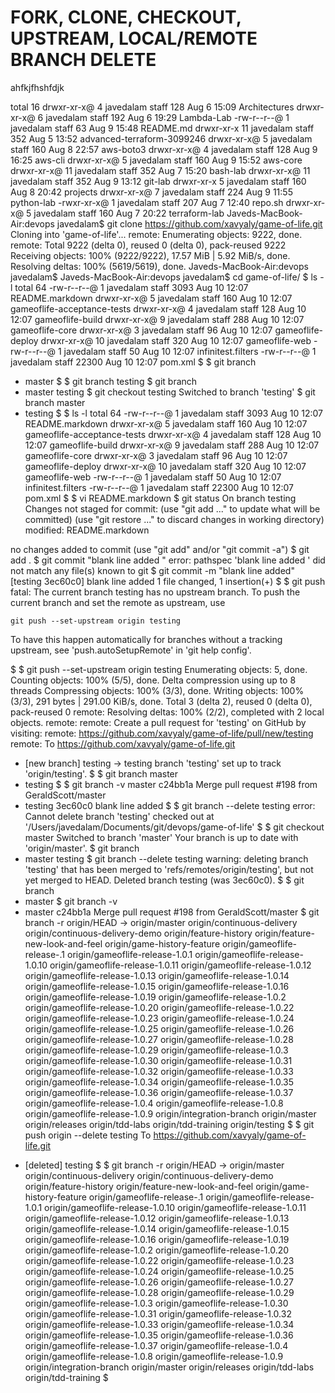 # FORK, CLONE, CHECKOUT, UPSTREAM, LOCAL/REMOTE BRANCH DELETE


ahfkjfhshfdjk

total 16
drwxr-xr-x@  4 javedalam  staff  128 Aug  6 15:09 Architectures
drwxr-xr-x@  6 javedalam  staff  192 Aug  6 19:29 Lambda-Lab
-rw-r--r--@  1 javedalam  staff   63 Aug  9 15:48 README.md
drwxr-xr-x  11 javedalam  staff  352 Aug  5 13:52 advanced-terraform-3099246
drwxr-xr-x@  5 javedalam  staff  160 Aug  8 22:57 aws-boto3
drwxr-xr-x@  4 javedalam  staff  128 Aug  9 16:25 aws-cli
drwxr-xr-x@  5 javedalam  staff  160 Aug  9 15:52 aws-core
drwxr-xr-x@ 11 javedalam  staff  352 Aug  7 15:20 bash-lab
drwxr-xr-x@ 11 javedalam  staff  352 Aug  9 13:12 git-lab
drwxr-xr-x   5 javedalam  staff  160 Aug  8 20:42 projects
drwxr-xr-x@  7 javedalam  staff  224 Aug  9 11:55 python-lab
-rwxr-xr-x@  1 javedalam  staff  207 Aug  7 12:40 repo.sh
drwxr-xr-x@  5 javedalam  staff  160 Aug  7 20:22 terraform-lab
Javeds-MacBook-Air:devops javedalam$ git clone https://github.com/xavyaly/game-of-life.git
Cloning into 'game-of-life'...
remote: Enumerating objects: 9222, done.
remote: Total 9222 (delta 0), reused 0 (delta 0), pack-reused 9222
Receiving objects: 100% (9222/9222), 17.57 MiB | 5.92 MiB/s, done.
Resolving deltas: 100% (5619/5619), done.
Javeds-MacBook-Air:devops javedalam$ 
Javeds-MacBook-Air:devops javedalam$ cd game-of-life/
$ ls -l
total 64
-rw-r--r--@  1 javedalam  staff   3093 Aug 10 12:07 README.markdown
drwxr-xr-x@  5 javedalam  staff    160 Aug 10 12:07 gameoflife-acceptance-tests
drwxr-xr-x@  4 javedalam  staff    128 Aug 10 12:07 gameoflife-build
drwxr-xr-x@  9 javedalam  staff    288 Aug 10 12:07 gameoflife-core
drwxr-xr-x@  3 javedalam  staff     96 Aug 10 12:07 gameoflife-deploy
drwxr-xr-x@ 10 javedalam  staff    320 Aug 10 12:07 gameoflife-web
-rw-r--r--@  1 javedalam  staff     50 Aug 10 12:07 infinitest.filters
-rw-r--r--@  1 javedalam  staff  22300 Aug 10 12:07 pom.xml
$ 
$ git branch
* master
$ 
$ git branch testing 
$ git branch 
* master
  testing
$ git checkout testing 
Switched to branch 'testing'
$ git branch 
  master
* testing
$ 
$ ls -l 
total 64
-rw-r--r--@  1 javedalam  staff   3093 Aug 10 12:07 README.markdown
drwxr-xr-x@  5 javedalam  staff    160 Aug 10 12:07 gameoflife-acceptance-tests
drwxr-xr-x@  4 javedalam  staff    128 Aug 10 12:07 gameoflife-build
drwxr-xr-x@  9 javedalam  staff    288 Aug 10 12:07 gameoflife-core
drwxr-xr-x@  3 javedalam  staff     96 Aug 10 12:07 gameoflife-deploy
drwxr-xr-x@ 10 javedalam  staff    320 Aug 10 12:07 gameoflife-web
-rw-r--r--@  1 javedalam  staff     50 Aug 10 12:07 infinitest.filters
-rw-r--r--@  1 javedalam  staff  22300 Aug 10 12:07 pom.xml
$ 
$ vi README.markdown 
$ git status
On branch testing
Changes not staged for commit:
  (use "git add <file>..." to update what will be committed)
  (use "git restore <file>..." to discard changes in working directory)
        modified:   README.markdown

no changes added to commit (use "git add" and/or "git commit -a")
$ git add .
$ git commit "blank line added "
error: pathspec 'blank line added ' did not match any file(s) known to git
$ git commit -m "blank line added"
[testing 3ec60c0] blank line added
 1 file changed, 1 insertion(+)
$ 
$ git push 
fatal: The current branch testing has no upstream branch.
To push the current branch and set the remote as upstream, use

    git push --set-upstream origin testing

To have this happen automatically for branches without a tracking
upstream, see 'push.autoSetupRemote' in 'git help config'.

$ 
$ git push --set-upstream origin testing 
Enumerating objects: 5, done.
Counting objects: 100% (5/5), done.
Delta compression using up to 8 threads
Compressing objects: 100% (3/3), done.
Writing objects: 100% (3/3), 291 bytes | 291.00 KiB/s, done.
Total 3 (delta 2), reused 0 (delta 0), pack-reused 0
remote: Resolving deltas: 100% (2/2), completed with 2 local objects.
remote: 
remote: Create a pull request for 'testing' on GitHub by visiting:
remote:      https://github.com/xavyaly/game-of-life/pull/new/testing
remote: 
To https://github.com/xavyaly/game-of-life.git
 * [new branch]      testing -> testing
branch 'testing' set up to track 'origin/testing'.
$ 
$ git branch 
  master
* testing
$ 
$ git branch -v
  master  c24bb1a Merge pull request #198 from GeraldScott/master
* testing 3ec60c0 blank line added
$ 
$ git branch --delete testing 
error: Cannot delete branch 'testing' checked out at '/Users/javedalam/Documents/git/devops/game-of-life'
$ 
$ git checkout master 
Switched to branch 'master'
Your branch is up to date with 'origin/master'.
$ git branch 
* master
  testing
$ git branch --delete testing 
warning: deleting branch 'testing' that has been merged to
         'refs/remotes/origin/testing', but not yet merged to HEAD.
Deleted branch testing (was 3ec60c0).
$ 
$ git branch 
* master
$ git branch -v
* master c24bb1a Merge pull request #198 from GeraldScott/master
$ git branch -r
  origin/HEAD -> origin/master
  origin/continuous-delivery
  origin/continuous-delivery-demo
  origin/feature-history
  origin/feature-new-look-and-feel
  origin/game-history-feature
  origin/gameoflife-release-.1
  origin/gameoflife-release-1.0.1
  origin/gameoflife-release-1.0.10
  origin/gameoflife-release-1.0.11
  origin/gameoflife-release-1.0.12
  origin/gameoflife-release-1.0.13
  origin/gameoflife-release-1.0.14
  origin/gameoflife-release-1.0.15
  origin/gameoflife-release-1.0.16
  origin/gameoflife-release-1.0.19
  origin/gameoflife-release-1.0.2
  origin/gameoflife-release-1.0.20
  origin/gameoflife-release-1.0.22
  origin/gameoflife-release-1.0.23
  origin/gameoflife-release-1.0.24
  origin/gameoflife-release-1.0.25
  origin/gameoflife-release-1.0.26
  origin/gameoflife-release-1.0.27
  origin/gameoflife-release-1.0.28
  origin/gameoflife-release-1.0.29
  origin/gameoflife-release-1.0.3
  origin/gameoflife-release-1.0.30
  origin/gameoflife-release-1.0.31
  origin/gameoflife-release-1.0.32
  origin/gameoflife-release-1.0.33
  origin/gameoflife-release-1.0.34
  origin/gameoflife-release-1.0.35
  origin/gameoflife-release-1.0.36
  origin/gameoflife-release-1.0.37
  origin/gameoflife-release-1.0.4
  origin/gameoflife-release-1.0.8
  origin/gameoflife-release-1.0.9
  origin/integration-branch
  origin/master
  origin/releases
  origin/tdd-labs
  origin/tdd-training
  origin/testing
$ 
$ git push origin --delete testing 
To https://github.com/xavyaly/game-of-life.git
 - [deleted]         testing
$ 
$ git branch -r
  origin/HEAD -> origin/master
  origin/continuous-delivery
  origin/continuous-delivery-demo
  origin/feature-history
  origin/feature-new-look-and-feel
  origin/game-history-feature
  origin/gameoflife-release-.1
  origin/gameoflife-release-1.0.1
  origin/gameoflife-release-1.0.10
  origin/gameoflife-release-1.0.11
  origin/gameoflife-release-1.0.12
  origin/gameoflife-release-1.0.13
  origin/gameoflife-release-1.0.14
  origin/gameoflife-release-1.0.15
  origin/gameoflife-release-1.0.16
  origin/gameoflife-release-1.0.19
  origin/gameoflife-release-1.0.2
  origin/gameoflife-release-1.0.20
  origin/gameoflife-release-1.0.22
  origin/gameoflife-release-1.0.23
  origin/gameoflife-release-1.0.24
  origin/gameoflife-release-1.0.25
  origin/gameoflife-release-1.0.26
  origin/gameoflife-release-1.0.27
  origin/gameoflife-release-1.0.28
  origin/gameoflife-release-1.0.29
  origin/gameoflife-release-1.0.3
  origin/gameoflife-release-1.0.30
  origin/gameoflife-release-1.0.31
  origin/gameoflife-release-1.0.32
  origin/gameoflife-release-1.0.33
  origin/gameoflife-release-1.0.34
  origin/gameoflife-release-1.0.35
  origin/gameoflife-release-1.0.36
  origin/gameoflife-release-1.0.37
  origin/gameoflife-release-1.0.4
  origin/gameoflife-release-1.0.8
  origin/gameoflife-release-1.0.9
  origin/integration-branch
  origin/master
  origin/releases
  origin/tdd-labs
  origin/tdd-training
$ 
